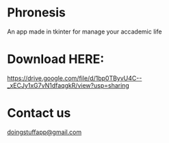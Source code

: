 # Phronesis
An app made in tkinter for manage your accademic life
# Download HERE:
https://drive.google.com/file/d/1bp0TByvU4C--_xECJy1xG7vN1dfaqgkR/view?usp=sharing
# Contact us
doingstuffapp@gmail.com
